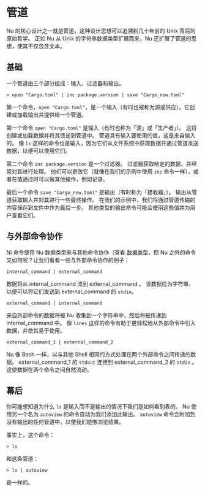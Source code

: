 # 管道

Nu 的核心设计之一就是管道，这种设计思想可以追溯到几十年前的 Unix 背后的原始哲学。 正如 Nu 从 Unix 的字符串数据类型扩展而来，Nu 还扩展了管道的思想，使其不仅包含文本。

## 基础

一个管道由三个部分组成：输入、过滤器和输出。

```
> open "Cargo.toml" | inc package.version | save "Cargo_new.toml"
```

第一个命令，`open "Cargo.toml"`，是一个输入（有时也被称为源或供应）。它创建或加载输出并提供给一个管道。

第一个命令 `open "Cargo.toml"` 是输入（有时也称为「源」或「生产者」）。 这将创建或加载数据并将其馈送到管道中。 管道具有输入要使用的值，这是来自输入的。 像 `ls` 这样的命令也是输入，因为它们从文件系统中获取数据并通过管道发送数据，以便可以使用它们。

第二个命令 `inc package.version` 是一个过滤器。 过滤器获取给定的数据，并经常对其进行处理。 他们可以更改它（就像在我们的示例中使用 `inc` 命令一样），或者在值通过时可以做其他操作，例如记录。

最后一个命令 `save "Cargo_new.toml"` 是输出（有时称为「接收器」）。 输出从管道获取输入并对其进行一些最终操作。 在我们的示例中，我们将通过管道传输的内容保存到文件中作为最后一步。 其他类型的输出命令可能会使用这些值并为用户查看它们。

## 与外部命令协作

Ni 命令使用 Nu 数据类型来与其他命令协作（查看 [数据类型](types_of_data.md)，但 Nu 之外的命令又如何呢？让我们看看一些与外部命令协作的例子：

`internal_command | external_command`

数据将从 internal_command 流到 external_command 。 该数据应为字符串，以便可以将它们发送到 external_command 的 `stdin`。

`external_command | internal_command`

来自外部命令的数据将被 Nu 收集到一个字符串中，然后将被传递到 internal_command 中。 像 `lines` 这样的命令有助于更轻松地从外部命令中引入数据，并使其易于使用。

`external_command_1 | external_command_2`

Nu 像 Bash 一样，以与其他 Shell 相同的方式处理在两个外部命令之间传递的数据。 external_command_1 的 `stdout` 连接到 external_command_2 的 `stdin` 。 这使数据在两个命令之间自然流动。

## 幕后

你可能想知道为什么 `ls` 是输入而不是输出的情况下我们是如何看到表的。 Nu 使用另一个名为 `autoview` 的命令自动为我们添加此输出。 `autoview` 命令会附加到没有输出的任何管道中，以使我们能够浏览结果。

事实上，这个命令：

```
> ls
```

和这条管道：

```
> ls | autoview
```

是一样的。
